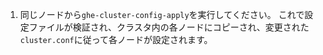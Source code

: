 1. 同じノードから`ghe-cluster-config-apply`を実行してください。 これで設定ファイルが検証され、クラスタ内の各ノードにコピーされ、変更された`cluster.conf`に従って各ノードが設定されます。

